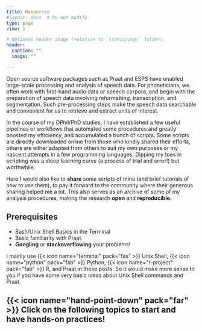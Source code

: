 ```yaml
---
title: Resources
#layout: docs  # Do not modify.
type: page
view: 1

# Optional header image (relative to `static/img/` folder).
header:
  caption: ""
  image: ""

---
```


Open source software packages such as Praat and ESPS have enabled large-scale processing and analysis of speech data. For phoneticians, we often work with first-hand audio data or speech corpora, and begin with the preparation of speech data involving reformatting, transcription, and segmentation. Such pre-processing steps make the speech data searchable and convenient for us to retrieve and extract units of interest.

In the course of my DPhil/PhD studies, I have established a few useful pipelines or workflows that automated some procedures and greatly boosted my efficiency, and accumulated a bunch of scripts. Some scripts are directly downloaded online from those who kindly shared their efforts, others are either adapted from others to suit my own purposes or my nascent attempts in a few programming languages. Dipping my toes in scripting was a steep learning curve (a process of trial and error!) but worthwhile. 

Here I would also like to **share** some scripts of mine (and brief tutorials of how to use them), to pay it forward to the community where their generous sharing helped me a lot. This also serves as an archive of some of my analysis procedures, making the research **open** and **reproducible**.

## Prerequisites
* Bash/Unix Shell Basics in the Terminal
* Basic familiarity with Praat.
* **Googling** or **stackoverflowing** your problems!

I mainly use {{< icon name="terminal" pack="fas" >}} Unix Shell,
{{< icon name="python" pack="fab" >}} Python, {{< icon name="r-project" pack="fab" >}} R, and Praat in these posts. So it would make more sense to you if you have some very basic ideas about Unix Shell commands and Praat. 

## {{< icon name="hand-point-down" pack="far" >}} Click on the following topics to start and have hands-on practices!